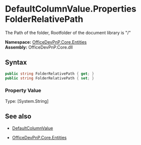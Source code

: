 # DefaultColumnValue.Properties FolderRelativePath
The Path of the folder, Rootfolder of the document library is "/"  

**Namespace:** [OfficeDevPnP.Core.Entities](OfficeDevPnP.Core.Entities.md)  
**Assembly:** OfficeDevPnP.Core.dll  
## Syntax
```C#
public string FolderRelativePath { get; }
public string FolderRelativePath { set; }
```

### Property Value
Type: [System.String] 

## See also
- [DefaultColumnValue](DefaultColumnValue.md) 

- [OfficeDevPnP.Core.Entities](OfficeDevPnP.Core.Entities.md)
